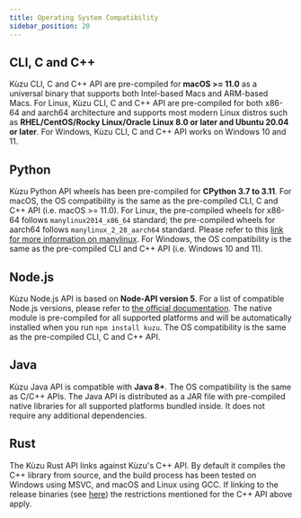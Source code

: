 ```yaml
---
title: Operating System Compatibility
sidebar_position: 20
---
```


## CLI, C and C++

Kùzu CLI, C and C++ API are pre-compiled for **macOS >= 11.0** as a universal binary that supports both Intel-based Macs and ARM-based Macs. For Linux, Kùzu CLI, C and C++ API are pre-compiled for both x86-64 and aarch64 architecture and supports most modern Linux distros such as **RHEL/CentOS/Rocky Linux/Oracle Linux 8.0 or later and Ubuntu 20.04 or later**. For Windows, Kùzu CLI, C and C++ API works on Windows 10 and 11.

## Python

Kùzu Python API wheels has been pre-compiled for **CPython 3.7 to 3.11**. For macOS, the OS compatibility is the same as the pre-compiled CLI, C and C++ API (i.e. macOS >= 11.0). For Linux, the pre-compiled wheels for x86-64 follows `manylinux2014_x86_64` standard; the pre-compiled wheels for aarch64 follows `manylinux_2_28_aarch64` standard. Please refer to this [link for more information on manylinux](https://github.com/pypa/manylinux). For Windows, the OS compatibility is the same as the pre-compiled CLI and C++ API (i.e. Windows 10 and 11).

## Node.js

Kùzu Node.js API is based on **Node-API version 5**. For a list of compatible Node.js versions, please refer to [the official documentation](https://nodejs.org/api/n-api.html#node-api-version-matrix). The native module is pre-compiled for all supported platforms and will be automatically installed when you run `npm install kuzu`. The OS compatibility is the same as the pre-compiled CLI, C and C++ API.

## Java

Kùzu Java API is compatible with **Java 8+**. The OS compatibility is the same as C/C++ APIs. The Java API is distributed as a JAR file with pre-compiled native libraries for all supported platforms bundled inside. It does not require any additional dependencies.

## Rust

The Kùzu Rust API links against Kùzu's C++ API. By default it compiles the C++ library from source, and the build process has been tested on Windows using MSVC, and macOS and Linux using GCC. If linking to the release binaries (see [here](https://docs.rs/kuzu/latest/kuzu/#building)) the restrictions mentioned for the C++ API above apply.
